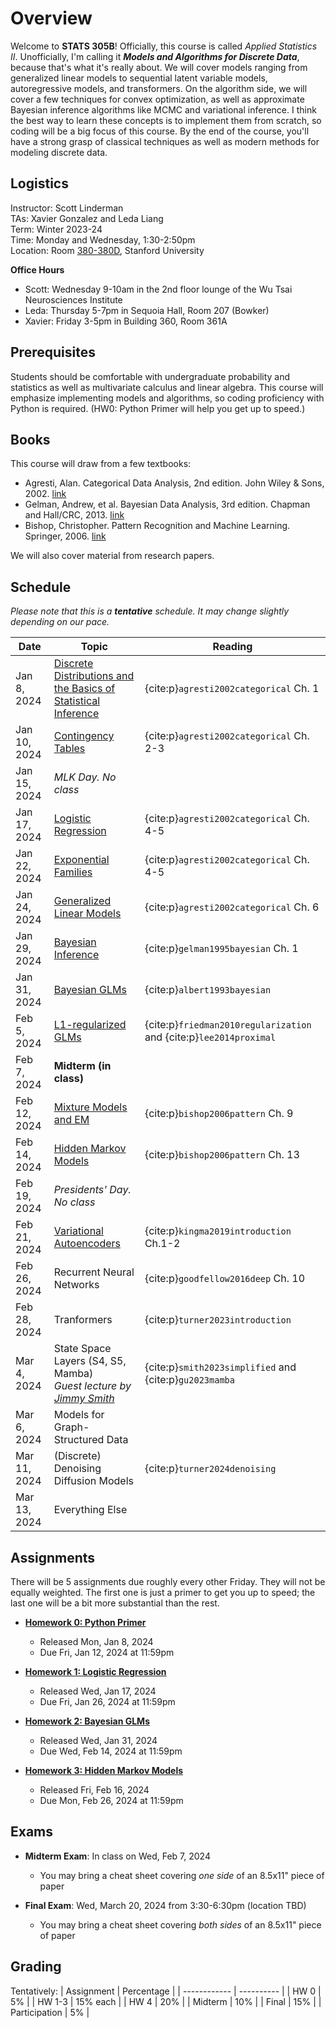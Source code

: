 # Overview

Welcome to **STATS 305B**! Officially, this course is called _Applied Statistics II_. Unofficially, I'm calling it **_Models and Algorithms for Discrete Data_**, because that's what it's really about. We will cover models ranging from generalized linear models to sequential latent variable models, autoregressive models, and transformers. On the algorithm side, we will cover a few techniques for convex optimization, as well as approximate Bayesian inference algorithms like MCMC and variational inference. I think the best way to learn these concepts is to implement them from scratch, so coding will be a big focus of this course. By the end of the course, you'll have a strong grasp of classical techniques as well as modern methods for modeling discrete data.

## Logistics
Instructor: Scott Linderman <br>
TAs: Xavier Gonzalez and Leda Liang<br>
Term: Winter 2023-24 <br>
Time: Monday and Wednesday, 1:30-2:50pm <br>
Location: Room [380-380D](https://campus-map.stanford.edu/?srch=380-380D), Stanford University

**Office Hours**
- Scott: Wednesday 9-10am in the 2nd floor lounge of the Wu Tsai Neurosciences Institute
- Leda: Thursday 5-7pm in  Sequoia Hall, Room 207 (Bowker)
- Xavier: Friday 3-5pm in Building 360, Room 361A


## Prerequisites
Students should be comfortable with undergraduate probability and statistics as well as multivariate calculus and linear algebra. This course will emphasize implementing models and algorithms, so coding proficiency with Python is required. (HW0: Python Primer will help you get up to speed.)


## Books
This course will draw from a few textbooks:
- Agresti, Alan. Categorical Data Analysis, 2nd edition. John Wiley & Sons, 2002. [link](https://onlinelibrary.wiley.com/doi/book/10.1002/0471249688)
- Gelman, Andrew, et al. Bayesian Data Analysis, 3rd edition. Chapman and Hall/CRC, 2013. [link](http://www.stat.columbia.edu/~gelman/book/)
- Bishop, Christopher. Pattern Recognition and Machine Learning. Springer, 2006. [link](https://www.microsoft.com/en-us/research/uploads/prod/2006/01/Bishop-Pattern-Recognition-and-Machine-Learning-2006.pdf)

We will also cover material from research papers.

## Schedule

_Please note that this is a **tentative** schedule. It may change slightly depending on our pace._

| Date         | Topic                                  | Reading |
| ------------ | -------------------------------------- | ------- |
| Jan  8, 2024 | [Discrete Distributions and the Basics of Statistical Inference](lectures/01_distributions.ipynb) | {cite:p}`agresti2002categorical` Ch. 1 |
| Jan 10, 2024 | [Contingency Tables](lectures/02_contingency_tables.md) | {cite:p}`agresti2002categorical` Ch. 2-3 |
| Jan 15, 2024 | _MLK Day. No class_                    |  | 
| Jan 17, 2024 | [Logistic Regression](lectures/03_logreg.md) | {cite:p}`agresti2002categorical` Ch. 4-5 | 
| Jan 22, 2024 | [Exponential Families](lectures/04_expfam.md) | {cite:p}`agresti2002categorical` Ch. 4-5 |
| Jan 24, 2024 | [Generalized Linear Models](lectures/05_glms.md) | {cite:p}`agresti2002categorical` Ch. 6 | 
| Jan 29, 2024 | [Bayesian Inference](lectures/06_bayes.md) | {cite:p}`gelman1995bayesian` Ch. 1 |
| Jan 31, 2024 | [Bayesian GLMs](lectures/07_bayes_glms_soln.ipynb) | {cite:p}`albert1993bayesian` |
| Feb 5, 2024 | [L1-regularized GLMs](lectures/08_sparse_glms.md) | {cite:p}`friedman2010regularization` and {cite:p}`lee2014proximal`|
| Feb  7, 2024 | **Midterm (in class)**                 |         |
| Feb 12, 2024 | [Mixture Models and EM](lectures/09_mixtures.md) | {cite:p}`bishop2006pattern` Ch. 9 |
| Feb 14, 2024 | [Hidden Markov Models](lectures/10_hmms.md) | {cite:p}`bishop2006pattern` Ch. 13 | 
| Feb 19, 2024 | _Presidents' Day. No class_            |         |
| Feb 21, 2024 | [Variational Autoencoders](lectures/11_vaes.md) | {cite:p}`kingma2019introduction` Ch.1-2 |
| Feb 26, 2024 | Recurrent Neural Networks              | {cite:p}`goodfellow2016deep` Ch. 10 |
| Feb 28, 2024 | Tranformers              | {cite:p}`turner2023introduction` |
| Mar  4, 2024 | State Space Layers (S4, S5, Mamba) <br> _Guest lecture by [Jimmy Smith](https://jimmysmith1919.github.io/)_     | {cite:p}`smith2023simplified` and {cite:p}`gu2023mamba` |
| Mar  6, 2024 | Models for Graph-Structured Data       |         |
| Mar 11, 2024 | (Discrete) Denoising Diffusion Models  | {cite:p}`turner2024denoising` | 
| Mar 13, 2024 | Everything Else                        |         |

## Assignments
There will be 5 assignments due roughly every other Friday. They will not be equally weighted. The first one is just a primer to get you up to speed; the last one will be a bit more substantial than the rest.
- [**Homework 0: Python Primer**](assignments/hw0/hw0.ipynb)
  - Released Mon, Jan 8, 2024
  - Due Fri, Jan 12, 2024 at 11:59pm

- [**Homework 1: Logistic Regression**](assignments/hw1/hw1.ipynb)
  - Released Wed, Jan 17, 2024
  - Due Fri, Jan 26, 2024 at 11:59pm

- [**Homework 2: Bayesian GLMs**](assignments/hw2/hw2.ipynb)
  - Released Wed, Jan 31, 2024
  - Due Wed, Feb 14, 2024 at 11:59pm

- [**Homework 3: Hidden Markov Models**](assignments/hw3/hw3.ipynb)
  - Released Fri, Feb 16, 2024
  - Due Mon, Feb 26, 2024 at 11:59pm


## Exams
- **Midterm Exam**: In class on Wed, Feb 7, 2024
  - You may bring a cheat sheet covering _one side_ of an 8.5x11" piece of paper

- **Final Exam**: Wed, March 20, 2024 from 3:30-6:30pm (location TBD)
  - You may bring a cheat sheet covering _both sides_ of an 8.5x11" piece of paper


## Grading

Tentatively:
| Assignment   | Percentage |
| ------------ | ---------- | 
| HW 0         | 5%         |
| HW 1-3       | 15% each   |
| HW 4         | 20%        |
| Midterm      | 10%        |
| Final        | 15%        |
| Participation | 5%        |
